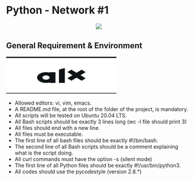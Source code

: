 # Python - Network #1
<p align="center">
<img src="https://www3.ntu.edu.sg/home/ehchua/programming/webprogramming/images/TheWeb.png" width="" height="" />
</p>

## General Requirement & Environment
<img src="https://github.com/TosinISOGUN/TosinISOGUN/blob/main/ALX.jpeg?raw=true" width="300" height="100" />

- Allowed editors: vi, vim, emacs.
- A README.md file, at the root of the folder of the project, is mandatory.
- All scripts will be tested on Ubuntu 20.04 LTS.
- All Bash scripts should be exactly 3 lines long (wc -l file should print 3)
- All files should end with a new line.
- All files must be executable.
- The first line of all bash files should be exactly #!/bin/bash.
- The second line of all Bash scripts should be a comment explaining what is the script doing.
- All curl commands must have the option -s (silent mode)
- The first line of all Python files should be exactly #!/usr/bin/python3.
- All codes should use the pycodestyle (version 2.8.*)
